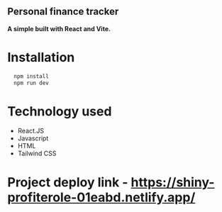 
## Personal finance tracker

**A simple built with React and Vite.**

# Installation

```bash
  npm install
  npm run dev
```
# Technology used
- React.JS
- Javascript
- HTML
- Tailwind CSS

# Project deploy link - https://shiny-profiterole-01eabd.netlify.app/

